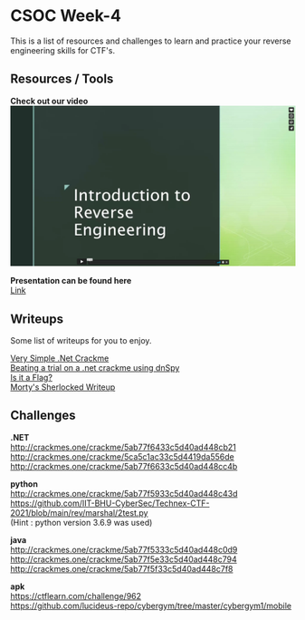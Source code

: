 ﻿# CSOC Week-4
This is a list of resources and challenges to learn and practice your reverse engineering skills for CTF's.
## Resources / Tools

**Check out our video**
[![Rev part 1](resources/vimeo.png)](https://vimeo.com/575116209 "CSOC Reverseing Video Part 1 - Click to Watch!")

**Presentation can be found here**\
[Link](resources/CSOC_REV_PART_I.pdf)

## Writeups
Some list of writeups for you to enjoy.

[Very Simple .Net Crackme](https://medium.com/syscall59/reverse-engineering-solving-my-first-net-crackme-dacf2e59ad3b)\
[Beating a trial on a .net crackme using dnSpy](https://infosecwriteups.com/reverse-engineering-beating-a-trial-on-a-net-crackme-d4ab6604f10b)\
[Is it a Flag?](https://gitea.iitdh.ac.in/180010027/CTFlearn-Writeups/src/commit/53fd30619d84ed7ac46c3490fe376d9558313327/Programming/Is%20it%20the%20Flag_%20%28JAVA%29)\
[Morty's Sherlocked Writeup](https://medium.com/swlh/morty-sherlocked-android-application-ctf-challenge-walkthrough-ab1ec2161cb4)
## Challenges
**.NET**\
http://crackmes.one/crackme/5ab77f6433c5d40ad448cb21
http://crackmes.one/crackme/5ca5c1ac33c5d4419da556de
http://crackmes.one/crackme/5ab77f6633c5d40ad448cc4b

**python**\
http://crackmes.one/crackme/5ab77f5933c5d40ad448c43d \
https://github.com/IIT-BHU-CyberSec/Technex-CTF-2021/blob/main/rev/marshal/2test.py \
(Hint : python version 3.6.9 was used)

**java**\
http://crackmes.one/crackme/5ab77f5333c5d40ad448c0d9
http://crackmes.one/crackme/5ab77f5e33c5d40ad448c794
http://crackmes.one/crackme/5ab77f5f33c5d40ad448c7f8

**apk**\
https://ctflearn.com/challenge/962 \
https://github.com/lucideus-repo/cybergym/tree/master/cybergym1/mobile


